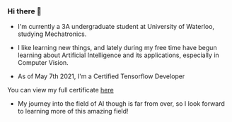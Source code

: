 ### Hi there 👋

* I'm currently a 3A undergraduate student at University of Waterloo, studying Mechatronics.

* I like learning new things, and lately during my free time have begun learning about Artificial Intelligence and its applications, especially in Computer Vision.

* As of May 7th 2021, I'm a Certified Tensorflow Developer

You can view my full certificate [here](https://www.credential.net/48d9d66b-fa7c-4a3b-a2a0-ad3bb2c76953)

* My journey into the field of AI though is far from over, so I look forward to learning more of this amazing field!
<!--
**AddeshB/AddeshB** is a ✨ _special_ ✨ repository because its `README.md` (this file) appears on your GitHub profile.

